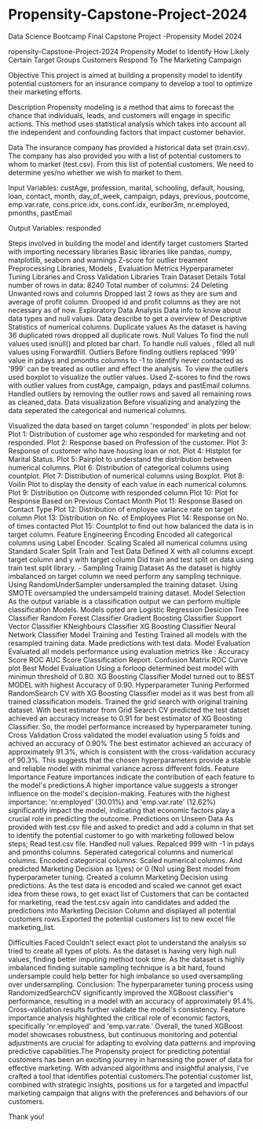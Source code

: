 # Propensity-Capstone-Project-2024
Data Science Bootcamp Final Capstone Project -Propensity Model 2024

ropensity-Capstone-Project-2024
Propensity Model to Identify How Likely Certain Target Groups Customers Respond To The Marketing Campaign

Objective
This project is aimed at building a propensity model to identify potential customers for an insurance company to develop a tool to optimize their marketing efforts.


Description
Propensity modeling is a method that aims to forecast the chance that individuals, leads, and customers will engage in specific actions. 
This method uses statistical analysis which takes into account all the independent and confounding factors that impact customer behavior.


Data
The insurance company has provided a historical data set (train.csv). 
The company has also provided you with a list of potential customers to whom to market (test.csv). From this list of potential customers.
We need to determine yes/no whether we wish to market to them.


Input Variables:
custAge, profession, marital, schooling, default, housing, loan, contact, month, day_of_week, campaign, pdays, previous, poutcome, emp.var.rate, cons.price.idx, cons.conf.idx, euribor3m, nr.employed, pmonths, pastEmail


Output Variables:
responded

Steps involved in building the model and identify target customers
Started with importing necessary libraries
Basic libraries like pandas, numpy, matplotlib, seaborn and warnings
Z-score for outlier treament
Preprocessing Libraries, Models , Evaluation Metrics
Hyperparameter Tuning Libraries and Cross Validation Libraries
Train Dataset Details
Total number of rows in data: 8240
Total number of columns: 24
Deleting Unwanted rows and columns
Dropped last 2 rows as they are sum and average of profit column.
Drooped id and profit columns as they are not necessary as of now.
Exploratory Data Analysis
Data info to know about data types and null values.
Data describe to get a overview of Descriptive Statistics of numerical columns.
Duplicate values
As the dataset is having 36 duplicated rows dropped all duplicate rows.
Null Values
To find the null values used isnull() and ploted bar chart.
To handle null values , filled all null values using Forwardfill.
Outliers
Before finding outliers replaced '999' value in pdays and pmonths columns to -1 to identify never contacted as '999' can be treated as outlier and effect the analysis.
To view the outliers used boxplot to visualize the outlier values.
Used Z-scores to find the rows with outlier values from custAge, campaign, pdays and pastEmail columns.
Handled outliers by removing the outlier rows and saved all remaining rows as cleaned_data.
Data visualization
Before visualizing and analyzing the data seperated the categorical and numerical columns.


Visualized the data based on target column 'responded' in plots per below:
Plot 1: Distribution of customer age who responded for marketing and not responded.
Plot 2: Response based on Profession of the customer.
Plot 3: Response of customer who have housing loan or not.
Plot 4: Histplot for Marital Status.
Plot 5: Pairplot to understand the distribution between numerical columns.
Plot 6: Distribution of categorical columns using countplot.
Plot 7: Distribution of numerical columns using Boxplot.
Plot 8: Voilin Plot to display the density of each value in each numerical columns.
Plot 9: Distribution on Outcome with responded column
Plot 10: Plot for Response Based on Previous Contact Month
Plot 11: Response Based on Contact Type
Plot 12: Distribution of employee variance rate on target column
Plot 13: Distribution on No. of Employees
Plot 14: Response on No. of times contacted
Plot 15: Countplot to find out how balanced the data is in target column.
Feature Engineering
Encoding
Encoded all categorical columns using Label Encoder.
Scaling
Scaled all numerical columns using Standard Scaler
Split Train and Test Data
Defined X with all columns except target column and y with target column
Did train and test split on data using train test split library. -
Sampling Trainig Dataset
As the dataset is highly imbalanced on target column we need perform any sampling technique.
Using RandomUnderSampler undersampled the training dataset.
Using SMOTE oversampled the undersampeld training dataset.
Model Selection
As the output variable is a classification output we can perform multiple classification Models.
Models opted are
Logistic Regression
Desicion Tree Classifier
Random Forest Classifier
Gradient Boosting Classifier
Support Vector Classifier
KNeighbours Classifier
XG Boosting Classifier
Neural Network Classifier
Model Training and Testing
Trained all models with the resampled training data.
Made predictions with test data.
Model Evaluation
Evaluated all models performance using evaluation metrics like :
Accuracy Score
ROC AUC Score
Classification Report.
Confusion Matrix
ROC Curve plot
Best Model Evaluation
Using a forloop determined best model with minimun threshold of 0.80.
XG Boosting Classifier Model turned out to BEST MODEL with highest Accuracy of 0.90.
Hyperparameter Tuning
Performed RandomSearch CV with XG Boosting Classifier model as it was best from all trained classification models.
Trained the grid search with original training dataset.
With best estimator from Grid Search CV predicted the test datset achieved an accuracy increase to 0.91 for best estimator of XG Boosting Classifier.
So, the model performance increased by hyperparameter tuning.
Cross Validation
Cross validated the model evaluation using 5 folds and achived an accuracy of 0.90%
The best estimator achieved an accuracy of approximately 91.3%, which is consistent with the cross-validation accuracy of 90.3%. This suggests that the chosen hyperparameters provide a stable and reliable model with minimal variance across different folds.
Feature Importance
Feature importances indicate the contribution of each feature to the model's predictions.A higher importance value suggests a stronger influence on the model's decision-making.
Features with the highest importance:
'nr.employed' (30.01%) and 'emp.var.rate' (12.62%) significantly impact the model, indicating that economic factors play a crucial role in predicting the outcome.
Predictions on Unseen Data
As provided with test.csv file and asked to predict and add a column in that set to identify the potential customer to go with marketing followed below steps;
Read test.csv file.
Handled null values.
Repalced 999 with -1 in pdays and pmonths columns.
Seperated categorical columns and numerical columns.
Encoded categorical columns.
Scaled numerical columns.
And predicted Marketing Decision as 1(yes) or 0 (No) using Best model from hyperparameter tuning.
Created a column Marketing Decision using predictions.
As the test data is encoded and scaled we cannot get exact idea from these rows, to get exact list of Customers that can be contacted for marketing, read the test.csv again into candidates and added the predictions into Marketing Decision Column and displayed all potential customers rows.Exported the potential customers list to new excel file marketing_list.

Difficulties Faced
Couldn't select exact plot to understand the analysis so tried to create all types of plots.
As the dataset is having very high null values, finding better imputing method took time.
As the dataset is highly imbalanced finding suitable sampling technique is a bit hard, found undersample could help better for high imbalance so used oversampling over undersampling.
Conclusion:
The hyperparameter tuning process using RandomizedSearchCV significantly improved the XGBoost classifier's performance, resulting in a model with an accuracy of approximately 91.4%.
Cross-validation results further validate the model's consistency.
Feature importance analysis highlighted the critical role of economic factors, specifically 'nr.employed' and 'emp.var.rate.'
Overall, the tuned XGBoost model showcases robustness, but continuous monitoring and potential adjustments are crucial for adapting to evolving data patterns and improving predictive capabilities.The Propensity project for predicting potential customers has been an exciting journey in harnessing the power of data for effective marketing. With advanced algorithms and insightful analysis, I've crafted a tool that identifies potential customers.The potential customer list, combined with strategic insights, positions us for a targeted and impactful marketing campaign that aligns with the preferences and behaviors of our customers.

Thank you!
